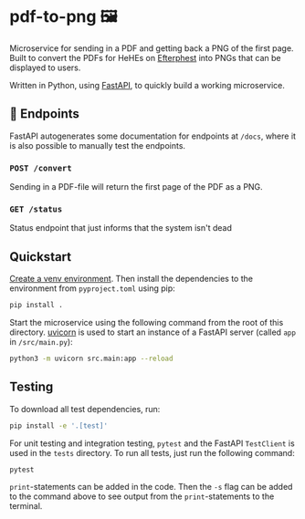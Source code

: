 # pdf-to-png 🖼

Microservice for sending in a PDF and getting back a PNG of the first page. Built to convert the PDFs for HeHEs on [Efterphest](https://github.com/esek/efterphest) into PNGs that can be displayed to users.

Written in Python, using [FastAPI](https://fastapi.tiangolo.com/), to quickly build a working microservice.

## 🚀 Endpoints

FastAPI autogenerates some documentation for endpoints at `/docs`, where it is also possible to manually test the endpoints.

### `POST /convert`

Sending in a PDF-file will return the first page of the PDF as a PNG.

### `GET /status`

Status endpoint that just informs that the system isn't dead

## Quickstart

[Create a  venv environment](https://towardsdatascience.com/getting-started-with-python-virtual-environments-252a6bd2240). Then install the dependencies to the environment from `pyproject.toml` using pip:

```bash
pip install .
```

Start the microservice using the following command from the root of this directory. [uvicorn](https://www.uvicorn.org/) is used to start an instance of a FastAPI server (called `app` in `/src/main.py`):

```bash
python3 -m uvicorn src.main:app --reload
```

## Testing

To download all test dependencies, run:

```bash
pip install -e '.[test]'
```

For unit testing and integration testing, `pytest` and the FastAPI `TestClient` is used in the `tests` directory. To run all tests, just run the following command:

```bash
pytest
```

`print`-statements can be added in the code. Then the `-s` flag can be added to the command above to see output from the `print`-statements to the terminal.
